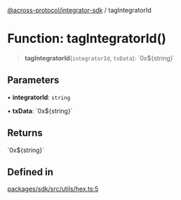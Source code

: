 [@across-protocol/integrator-sdk](../README.md) / tagIntegratorId

# Function: tagIntegratorId()

> **tagIntegratorId**(`integratorId`, `txData`): \`0x$\{string\}\`

## Parameters

• **integratorId**: `string`

• **txData**: \`0x$\{string\}\`

## Returns

\`0x$\{string\}\`

## Defined in

[packages/sdk/src/utils/hex.ts:5](https://github.com/across-protocol/toolkit/blob/fa61c35c7597804e093096de254dbc326f096003/packages/sdk/src/utils/hex.ts#L5)
